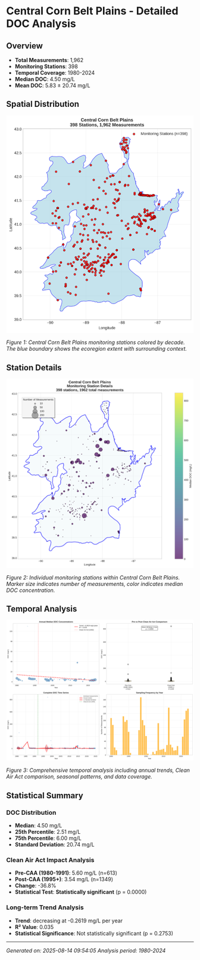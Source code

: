 # Central Corn Belt Plains - Detailed DOC Analysis

## Overview
- **Total Measurements**: 1,962
- **Monitoring Stations**: 398
- **Temporal Coverage**: 1980-2024
- **Median DOC**: 4.50 mg/L
- **Mean DOC**: 5.83 ± 20.74 mg/L

## Spatial Distribution

![Ecoregion Overview](Central_Corn_Belt_Plains_overview_map.png)

*Figure 1: Central Corn Belt Plains monitoring stations colored by decade. The blue boundary shows the ecoregion extent with surrounding context.*

## Station Details

![Station Details](Central_Corn_Belt_Plains_stations.png)

*Figure 2: Individual monitoring stations within Central Corn Belt Plains. Marker size indicates number of measurements, color indicates median DOC concentration.*

## Temporal Analysis

![Time Series Analysis](Central_Corn_Belt_Plains_timeseries.png)

*Figure 3: Comprehensive temporal analysis including annual trends, Clean Air Act comparison, seasonal patterns, and data coverage.*

## Statistical Summary

### DOC Distribution
- **Median**: 4.50 mg/L
- **25th Percentile**: 2.51 mg/L  
- **75th Percentile**: 6.00 mg/L
- **Standard Deviation**: 20.74 mg/L

### Clean Air Act Impact Analysis

- **Pre-CAA (1980-1991)**: 5.60 mg/L (n=613)
- **Post-CAA (1995+)**: 3.54 mg/L (n=1349)
- **Change**: -36.8%
- **Statistical Test**: **Statistically significant** (p = 0.0000)

### Long-term Trend Analysis

- **Trend**: decreasing at -0.2619 mg/L per year
- **R² Value**: 0.035
- **Statistical Significance**: Not statistically significant (p = 0.2753)


---
*Generated on: 2025-08-14 09:54:05*
*Analysis period: 1980-2024*
